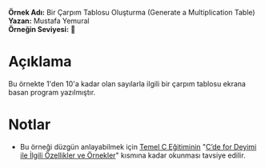 **Örnek Adı:** Bir Çarpım Tablosu Oluşturma (Generate a Multiplication Table) <br>
**Yazan:** Mustafa Yemural <br>
**Örneğin Seviyesi:** :large_blue_circle: <br>
# Açıklama #
<p>Bu örnekte 1'den 10'a kadar olan sayılarla ilgili bir çarpım tablosu ekrana basan program yazılmıştır.</p>

# Notlar #
- Bu örneği düzgün anlayabilmek için [Temel C Eğitiminin](https://www.mustafayemural.com/temel-c-egitimi/) "[C’de for Deyimi ile İlgili Özellikler ve Örnekler](https://www.mustafayemural.com/c-my000028/)" kısmına kadar okunması tavsiye edilir.
